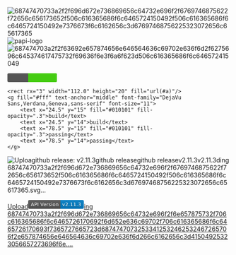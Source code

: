 ![68747470733a2f2f696d672e736869656c64732e696f2f6769746875622f72656c656173652f506c616365686f6c6465724150492f506c616365686f6c6465724150492e7376673f6c6162656c3d67697468756225323072656c65617365](https://github.com/BaconzYTD/Foodies-/assets/134669919/fc1fa419-0cd2-47e8-989d-94a4bc3799f5)![papi-logo](https://github.com/BaconzYTD/Foodies-/assets/134669919/c0a16e8c-eac8-4133-8b35-d046a411bf23)
![687474703a2f2f63692e657874656e646564636c69702e636f6d2f6275696c645374617475732f69636f6e3f6a6f623d506c616365686f6c646572415049](https://github.com/BaconzYTD/Foodies-/assets/134669919/a8737d2c-54b4-4b1b-85b8-9467dac363f3)
<?xml version="1.0" encoding="UTF-8"?>
<svg xmlns="http://www.w3.org/2000/svg" width="112.0" height="20">
    <linearGradient id="a" x2="0" y2="100%">
        <stop offset="0" stop-color="#bbb" stop-opacity=".1"/>
        <stop offset="1" stop-opacity=".1"/>
    </linearGradient>
    <rect rx="3" width="112.0" height="20" fill="#555"/>
    <rect rx="0" x="47.0" width="4" height="20" fill="#44cc11"/>
    <rect rx="3" x="47.0" width="65.0" height="20" fill="#44cc11"/>
    
    <rect rx="3" width="112.0" height="20" fill="url(#a)"/>
    <g fill="#fff" text-anchor="middle" font-family="DejaVu Sans,Verdana,Geneva,sans-serif" font-size="11">
        <text x="24.5" y="15" fill="#010101" fill-opacity=".3">build</text>
        <text x="24.5" y="14">build</text>
        <text x="78.5" y="15" fill="#010101" fill-opacity=".3">passing</text>
        <text x="78.5" y="14">passing</text>
    </g>
</svg>

![Uploa<svg xmlns="http://www.w3.org/2000/svg" xmlns:xlink="http://www.w3.org/1999/xlink" width="142" height="20" role="img" aria-label="github release: v2.11.3"><title>github release: v2.11.3</title><linearGradient id="s" x2="0" y2="100%"><stop offset="0" stop-color="#bbb" stop-opacity=".1"/><stop offset="1" stop-opacity=".1"/></linearGradient><clipPath id="r"><rect width="142" height="20" rx="3" fill="#fff"/></clipPath><g clip-path="url(#r)"><rect width="89" height="20" fill="#555"/><rect x="89" width="53" height="20" fill="#007ec6"/><rect width="142" height="20" fill="url(#s)"/></g><g fill="#fff" text-anchor="middle" font-family="Verdana,Geneva,DejaVu Sans,sans-serif" text-rendering="geometricPrecision" font-size="110"><text aria-hidden="true" x="455" y="150" fill="#010101" fill-opacity=".3" transform="scale(.1)" textLength="790">github release</text><text x="455" y="140" transform="scale(.1)" fill="#fff" textLength="790">github release</text><text aria-hidden="true" x="1145" y="150" fill="#010101" fill-opacity=".3" transform="scale(.1)" textLength="430">v2.11.3</text><text x="1145" y="140" transform="scale(.1)" fill="#fff" textLength="430">v2.11.3</text></g></svg>ding 68747470733a2f2f696d672e736869656c64732e696f2f6769746875622f72656c656173652f506c616365686f6c6465724150492f506c616365686f6c6465724150492e7376673f6c6162656c3d67697468756225323072656c65617365.svg…]()

[Upload<svg xmlns="http://www.w3.org/2000/svg" xmlns:xlink="http://www.w3.org/1999/xlink" width="126" height="20" role="img" aria-label="API Version: v2.11.3"><title>API Version: v2.11.3</title><linearGradient id="s" x2="0" y2="100%"><stop offset="0" stop-color="#bbb" stop-opacity=".1"/><stop offset="1" stop-opacity=".1"/></linearGradient><clipPath id="r"><rect width="126" height="20" rx="3" fill="#fff"/></clipPath><g clip-path="url(#r)"><rect width="73" height="20" fill="#555"/><rect x="73" width="53" height="20" fill="#007ec6"/><rect width="126" height="20" fill="url(#s)"/></g><g fill="#fff" text-anchor="middle" font-family="Verdana,Geneva,DejaVu Sans,sans-serif" text-rendering="geometricPrecision" font-size="110"><text aria-hidden="true" x="375" y="150" fill="#010101" fill-opacity=".3" transform="scale(.1)" textLength="630">API Version</text><text x="375" y="140" transform="scale(.1)" fill="#fff" textLength="630">API Version</text><text aria-hidden="true" x="985" y="150" fill="#010101" fill-opacity=".3" transform="scale(.1)" textLength="430">v2.11.3</text><text x="985" y="140" transform="scale(.1)" fill="#fff" textLength="430">v2.11.3</text></g></svg>ing 68747470733a2f2f696d672e736869656c64732e696f2f6e657875732f706c616365686f6c6465726170692f6d652e636c69702f706c616365686f6c6465726170693f7365727665723d68747470732533412532462532467265706f2e657874656e646564636c69702e636f6d266c6162656c3d41504925323056657273696f6e.…]()

